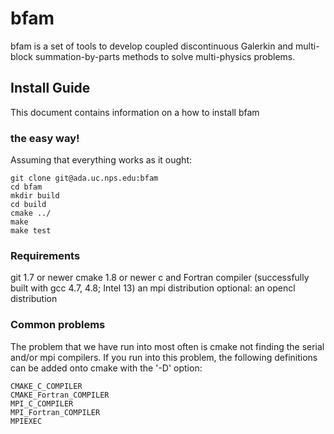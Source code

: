# bfam

bfam is a set of tools to develop coupled discontinuous Galerkin
and multi-block summation-by-parts methods to solve multi-physics
problems.

## Install Guide

This document contains information on a how to install bfam

### the easy way!

Assuming that everything works as it ought:
    
    git clone git@ada.uc.nps.edu:bfam
    cd bfam
    mkdir build
    cd build
    cmake ../
    make
    make test

### Requirements
git 1.7 or newer
cmake 1.8 or newer
c and Fortran compiler (successfully built with gcc 4.7, 4.8; Intel 13)
an mpi distribution
optional: an opencl distribution

### Common problems
The problem that we have run into most often is cmake not finding the serial
and/or mpi compilers. If you run into this problem, the following definitions
can be added onto cmake with the '-D' option:
    
    CMAKE_C_COMPILER
    CMAKE_Fortran_COMPILER
    MPI_C_COMPILER
    MPI_Fortran_COMPILER
    MPIEXEC
